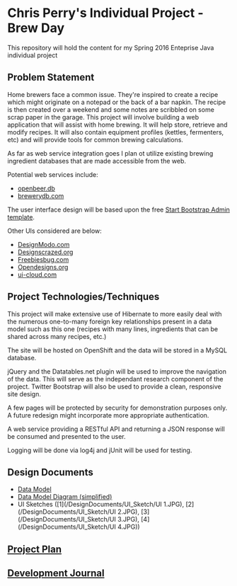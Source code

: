 # Chris Perry's Individual Project - Brew Day

This repository will hold the content for my Spring 2016 Enteprise Java individual project

## Problem Statement

Home brewers face a common issue.  They're inspired to create a recipe which might originate on a notepad or the back of a bar napkin.  The recipe is then created over a weekend and some notes are scribbled on some scrap paper in the garage.  This project will involve building a web application that will assist with home brewing.  It will help store, retrieve and modify recipes.  It will also contain equipment profiles (kettles, fermenters, etc) and will provide tools for common brewing calculations.

As far as web service integration goes I plan ot utilize existing brewing ingredient databases that are made accessible from the web.  

Potential web services include: 
- [openbeer.db](http://openbeer.github.io)
- [brewerydb.com](http://www.brewerydb.com)

The user interface design will be based upon the free [Start Bootstrap Admin template](http://startbootstrap.com/template-overviews/sb-admin-2/).

Other UIs considered are below:
- [DesignModo.com](http://designmodo.com/flat#buy)
- [Designscrazed.org](http://designscrazed.org/free-html-css3-ui-kits/)
- [Freebiesbug.com](http://freebiesbug.com/code-stuff/html-ui-kits/)
- [Opendesigns.org](http://www.opendesigns.org/design/leather-coffee/)
- [ui-cloud.com](http://ui-cloud.com/free-ui-elements/)

## Project Technologies/Techniques
This project will make extensive use of Hibernate to more easily deal with the numerous one-to-many foreign key relationships present in a data model such as this one (recipes with many lines, ingredients that can be shared across many recipes, etc.)

The site will be hosted on OpenShift and the data will be stored in a MySQL database.

jQuery and the Datatables.net plugin will be used to improve the navigation of the data.  This will serve as the independant research component of the project.  Twitter Bootstrap will also be used to provide a clean, responsive site design.

A few pages will be protected by security for demonstration purposes only.  A future redesign might incorporate more appropriate authentication.

A web service providing a RESTful API and returning a JSON response will be consumed and presented to the user.

Logging will be done via log4j and jUnit will be used for testing.

## Design Documents
- [Data Model](/DesignDocuments/DataModel/brewday_data_model.pdf)
- [Data Model Diagram (simplified)](/DesignDocuments/DataModel/brewday_data_model_diagram.pdf)
- UI Sketches ([1](/DesignDocuments/UI_Sketch/UI 1.JPG), [2](/DesignDocuments/UI_Sketch/UI 2.JPG), [3](/DesignDocuments/UI_Sketch/UI 3.JPG), [4](/DesignDocuments/UI_Sketch/UI 4.JPG))

## [Project Plan](ProjectPlan.md)

## [Development Journal](Journal.md)